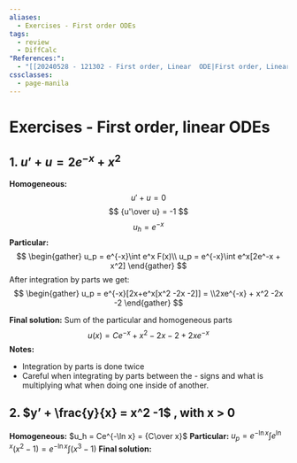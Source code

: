```yaml
---
aliases:
  - Exercises - First order ODEs
tags:
  - review
  - DiffCalc
"References:":
  - "[[20240528 - 121302 - First order, Linear  ODE|First order, Linear  ODE]]"
cssclasses:
  - page-manila
---
```

# Exercises - First order, linear ODEs

## 1. $u’ + u = 2e^{-x} + x^2$
**Homogeneous:**
$$
u' + u = 0
$$
$$
{u'\over u} = -1
$$
$$
u_h = e^{-x}
$$
**Particular:**
$$
\begin{gather}
u_p = e^{-x}\int e^x F(x)\\
u_p = e^{-x}\int e^x[2e^-x + x^2]
\end{gather}
$$
After integration by parts we get:
$$
\begin{gather}
u_p = e^{-x}[2x+e^x[x^2 -2x -2]] = \\2xe^{-x} + x^2 -2x -2
\end{gather}
$$

**Final solution:**
Sum of the particular and homogeneous parts
$$
u(x) = Ce^{-x} + x^2 -2x -2 + 2xe^{-x}
$$
**Notes:** 
+ Integration by parts is done twice
+ Careful when integrating by parts between the - signs and what is multiplying what when doing one inside of another. 

## 2. $y’ + \frac{y}{x} = x^2 -1$ , with x > 0
**Homogeneous:** $u_h = Ce^{-\ln x} = {C\over x}$ 
**Particular:** $u_p = e^{-\ln x}\int e^{\ln x}(x^2 -1) = e^{-\ln x}\int (x^3 -1)$
**Final solution:** 


